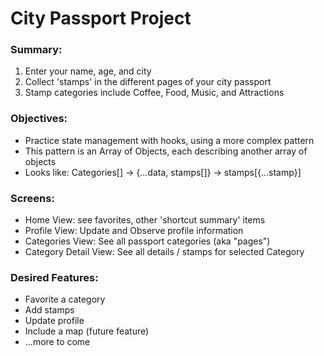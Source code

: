 # City Passport Project

### Summary:
1) Enter your name, age, and city  
2) Collect 'stamps' in the different pages of your city passport  
3) Stamp categories include Coffee, Food, Music, and Attractions  

### Objectives:
- Practice state management with hooks, using a more complex pattern  
- This pattern is an Array of Objects, each describing another array of objects  
- Looks like: Categories[] -> {...data, stamps[]} -> stamps[{...stamp}]  

### Screens:
- Home View: see favorites, other 'shortcut summary' items  
- Profile View: Update and Observe profile information  
- Categories View: See all passport categories (aka "pages")  
- Category Detail View: See all details / stamps for selected Category  

### Desired Features:
- Favorite a category  
- Add stamps  
- Update profile
- Include a map (future feature)  
- ...more to come  



